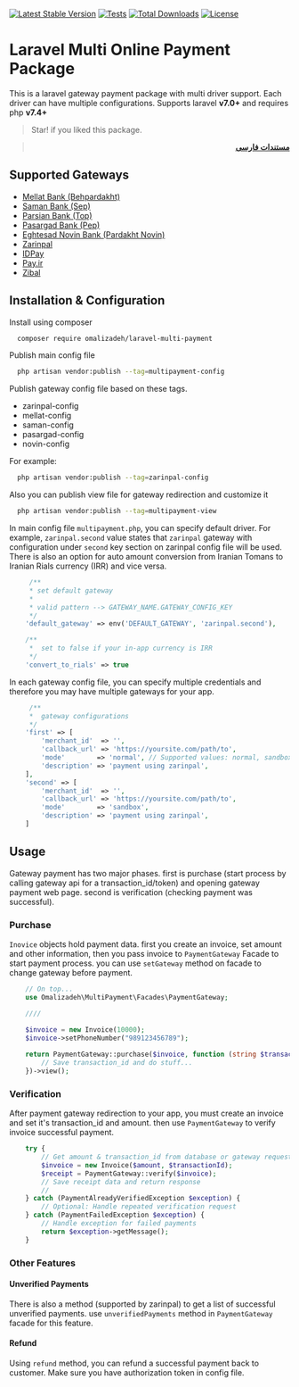 [![Latest Stable Version](https://poser.pugx.org/omalizadeh/laravel-multi-payment/v)](//packagist.org/packages/omalizadeh/laravel-multi-payment)
[![Tests](https://github.com/omalizadeh/laravel-multi-payment/actions/workflows/tests.yml/badge.svg)](https://github.com/omalizadeh/laravel-multi-payment/actions/workflows/tests.yml)
[![Total Downloads](https://poser.pugx.org/omalizadeh/laravel-multi-payment/downloads)](//packagist.org/packages/omalizadeh/laravel-multi-payment)
[![License](https://poser.pugx.org/omalizadeh/laravel-multi-payment/license)](//packagist.org/packages/omalizadeh/laravel-multi-payment)

# Laravel Multi Online Payment Package

This is a laravel gateway payment package with multi driver support. Each driver can have multiple configurations.
Supports laravel **v7.0+** and requires php **v7.4+**

> Star! if you liked this package.

<div dir="rtl">

> **[مستندات فارسی][readme-link-fa]**
</div>

## Supported Gateways

- [Mellat Bank (Behpardakht)](https://behpardakht.com)
- [Saman Bank (Sep)](https://sep.ir)
- [Parsian Bank (Top)](https://pec.ir)
- [Pasargad Bank (Pep)](https://pep.co.ir)
- [Eghtesad Novin Bank (Pardakht Novin)](https://pna.co.ir)
- [Zarinpal](https://zarinpal.com)
- [IDPay](https://idpay.ir)
- [Pay.ir](https://pay.ir)
- [Zibal](https://zibal.ir)

## Installation & Configuration

Install using composer

```bash 
  composer require omalizadeh/laravel-multi-payment
```

Publish main config file

```bash
  php artisan vendor:publish --tag=multipayment-config
```

Publish gateway config file based on these tags.
- zarinpal-config
- mellat-config
- saman-config
- pasargad-config
- novin-config
  
For example:

```bash
  php artisan vendor:publish --tag=zarinpal-config
```

Also you can publish view file for gateway redirection and customize it
```bash
  php artisan vendor:publish --tag=multipayment-view
```

In main config file `multipayment.php`, you can specify default driver. For example, `zarinpal.second` value states that `zarinpal` gateway with configuration under `second` key section on zarinpal config file will be used. There is also an option for auto amount conversion from Iranian Tomans to Iranian Rials currency (IRR) and vice versa.

```php
     /**
     * set default gateway
     * 
     * valid pattern --> GATEWAY_NAME.GATEWAY_CONFIG_KEY 
     */
    'default_gateway' => env('DEFAULT_GATEWAY', 'zarinpal.second'),

    /**
     *  set to false if your in-app currency is IRR
     */
    'convert_to_rials' => true
```

In each gateway config file, you can specify multiple credentials and therefore you may have multiple gateways for your app.

```php
     /**
     *  gateway configurations
     */
    'first' => [
        'merchant_id'  => '',
        'callback_url' => 'https://yoursite.com/path/to',
        'mode'        => 'normal', // Supported values: normal, sandbox, zaringate
        'description' => 'payment using zarinpal',
    ],
    'second' => [
        'merchant_id'  => '',
        'callback_url' => 'https://yoursite.com/path/to',
        'mode'        => 'sandbox',
        'description' => 'payment using zarinpal',
    ]
```

## Usage

Gateway payment has two major phases. first is purchase (start process by calling gateway api for a
transaction_id/token) and opening gateway payment web page. second is verification (checking
payment was successful).

### Purchase

`Inovice` objects hold payment data. first you create an invoice, set amount and other information, then you pass invoice to `PaymentGateway` Facade to start payment process. you can use `setGateway` method on facade to change gateway before payment.

```php
    // On top...
    use Omalizadeh\MultiPayment\Facades\PaymentGateway;

    ////

    $invoice = new Invoice(10000);
    $invoice->setPhoneNumber("989123456789");
    
    return PaymentGateway::purchase($invoice, function (string $transactionId) {
        // Save transaction_id and do stuff...
    })->view();
```

### Verification

After payment gateway redirection to your app, you must create an invoice and set it's transaction_id and amount. then use `PaymentGateway` to verify invoice successful payment.

```php
    try {
        // Get amount & transaction_id from database or gateway request
        $invoice = new Invoice($amount, $transactionId);
        $receipt = PaymentGateway::verify($invoice);
        // Save receipt data and return response
        //
    } catch (PaymentAlreadyVerifiedException $exception) {
        // Optional: Handle repeated verification request
    } catch (PaymentFailedException $exception) {
        // Handle exception for failed payments
        return $exception->getMessage();
    }
```

### Other Features

#### Unverified Payments

There is also a method (supported by zarinpal) to get a list of successful unverified payments. use `unverifiedPayments` method in `PaymentGateway` facade for this feature.

#### Refund

Using `refund` method, you can refund a successful payment back to customer. Make sure you have authorization token in config file.

[readme-link-fa]: README-FA.md

[readme-link-en]: README.md
